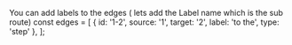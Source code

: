 You can add labels to the edges ( lets add the Label name which is the sub route)
const edges = [
{ id: '1-2', source: '1', target: '2', label: 'to the', type: 'step' },
];
